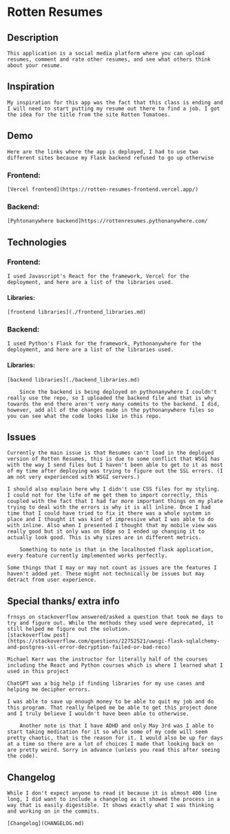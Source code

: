 # Rotten Resumes

## Description
    This application is a social media platform where you can upload resumes, comment and rate other resumes, and see what others think about your resume.

## Inspiration
    My inspiration for this app was the fact that this class is ending and I will need to start putting my resume out there to find a job. I got the idea for the title from the site Rotten Tomatoes.

## Demo
    Here are the links where the app is deployed, I had to use two different sites because my Flask backend refused to go up otherwise

### Frontend:
    [Vercel frontend](https://rotten-resumes-frontend.vercel.app/)

### Backend:
    [Pyhtonanywhere backend]https://rottenresumes.pythonanywhere.com/

## Technologies

### Frontend:
    I used Javascript's React for the framework, Vercel for the deployment, and here are a list of the libraries used.

#### Libraries:
    [frontend libraries](./frontend_libraries.md)

### Backend:
    I used Python's Flask for the framework, Pythonanywhere for the deployment, and here are a list of the libraries used.
    
#### Libraries:
    [backend libraries](./backend_libraries.md)

        Since the backend is being deployed on pythonanywhere I couldn't really use the repo, so I uploaded the backend file and that is why towards the end there aren't very many commits to the backend. I did, however, add all of the changes made in the pythonanywhere files so you can see what the code looks like in this repo.

## Issues
    Currently the main issue is that Resumes can't load in the deployed version of Rotten Resumes, this is due to some conflict that WSGI has with the way I send files but I haven't been able to get to it as most of my time after deploying was trying to figure out the SSL errors. (I am not very experienced with WSGI servers.)

    I should also explain here why I didn't use CSS files for my styling. I could not for the life of me get them to import correctly, this coupled with the fact that I had far more important things on my plate trying to deal with the errors is why it is all inline. Once I had time that I could have tried to fix it there was a whole system in place and I thought it was kind of impressive what I was able to do with inline. Also when I presented I thought that my mobile view was really good but it only was on Edge so I ended up changing it to actually look good. This is why sizes are in different metrics.

        Something to note is that in the localhosted flask application, every feature currently implemented works perfectly.

    Some things that I may or may not count as issues are the features I haven't added yet. These might not technically be issues but may detract from user experience.

## Special thanks/ extra info
    frnsys on stackoverflow answered/asked a question that took me days to try and figure out. While the methods they used were deprecated, it still helped me figure out the solution.
    [stackoverflow post](https://stackoverflow.com/questions/22752521/uwsgi-flask-sqlalchemy-and-postgres-ssl-error-decryption-failed-or-bad-reco)

    Michael Kerr was the instructor for literally half of the courses including the React and Python courses which is where I learned what I used in this project

    ChatGPT was a big help if finding libraries for my use cases and helping me decipher errors.

    I was able to save up enough money to be able to quit my job and do this program. That really helped me be able to get this project done and I truly believe I wouldn't have been able to otherwise.

        Another note is that I have ADHD and only May 3rd was I able to start taking medication for it so while some of my code will seem pretty chaotic, that is the reason for it. I would also be up for days at a time so there are a lot of choices I made that looking back on are pretty weird. Sorry in advance (unless you read this after seeing the code).

## Changelog
    While I don't expect anyone to read it because it is almost 400 line long, I did want to include a changelog as it showed the process in a way that is easily digestible. It shows exactly what I was thinking and working on in the commits.

    [Changelog](CHANGELOG.md)